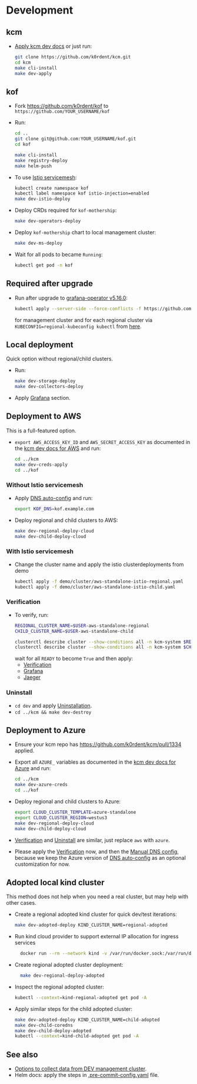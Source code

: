 # Development

## kcm

* [Apply kcm dev docs](https://github.com/k0rdent/kcm/blob/main/docs/dev.md)
  or just run:
  ```bash
  git clone https://github.com/k0rdent/kcm.git
  cd kcm
  make cli-install
  make dev-apply
  ```

## kof

* Fork https://github.com/k0rdent/kof to `https://github.com/YOUR_USERNAME/kof`
* Run:
  ```bash
  cd ..
  git clone git@github.com:YOUR_USERNAME/kof.git
  cd kof

  make cli-install
  make registry-deploy
  make helm-push
  ```

* To use [Istio servicemesh](./istio.md):
  ```bash
  kubectl create namespace kof
  kubectl label namespace kof istio-injection=enabled
  make dev-istio-deploy
  ```

* Deploy CRDs required for `kof-mothership`:
  ```bash
  make dev-operators-deploy
  ```

* Deploy `kof-mothership` chart to local management cluster:
  ```bash
  make dev-ms-deploy
  ```

* Wait for all pods to became `Running`:
  ```bash
  kubectl get pod -n kof
  ```

## Required after upgrade

* Run after upgrade to [grafana-operator v5.16.0](https://github.com/grafana/grafana-operator/releases/tag/v5.16.0):
  ```bash
  kubectl apply --server-side --force-conflicts -f https://github.com/grafana/grafana-operator/releases/download/v5.16.0/crds.yaml
  ```
  for management cluster and for each regional cluster via `KUBECONFIG=regional-kubeconfig kubectl` from [here](https://docs.k0rdent.io/next/admin/kof/kof-verification/#verification-steps).

## Local deployment

Quick option without regional/child clusters.

* Run:
  ```bash
  make dev-storage-deploy
  make dev-collectors-deploy
  ```

* Apply [Grafana](https://docs.k0rdent.io/next/admin/kof/kof-using/#access-to-grafana) section.

## Deployment to AWS

This is a full-featured option.

* `export AWS_ACCESS_KEY_ID` and `AWS_SECRET_ACCESS_KEY`
  as documented in the [kcm dev docs for AWS](https://github.com/k0rdent/kcm/blob/main/docs/dev.md#aws-provider-setup)
  and run:
  ```bash
  cd ../kcm
  make dev-creds-apply
  cd ../kof
  ```

### Without Istio servicemesh

* Apply [DNS auto-config](https://docs.k0rdent.io/next/admin/kof/kof-install/#dns-auto-config) and run:
  ```bash
  export KOF_DNS=kof.example.com
  ```

* Deploy regional and child clusters to AWS:
  ```bash
  make dev-regional-deploy-cloud
  make dev-child-deploy-cloud
  ```

### With Istio servicemesh

* Change the cluster name and apply the istio clusterdeployments from demo

  ```bash
  kubectl apply -f demo/cluster/aws-standalone-istio-regional.yaml
  kubectl apply -f demo/cluster/aws-standalone-istio-child.yaml
  ```

### Verification

* To verify, run:
  ```bash
  REGIONAL_CLUSTER_NAME=$USER-aws-standalone-regional
  CHILD_CLUSTER_NAME=$USER-aws-standalone-child

  clusterctl describe cluster --show-conditions all -n kcm-system $REGIONAL_CLUSTER_NAME
  clusterctl describe cluster --show-conditions all -n kcm-system $CHILD_CLUSTER_NAME
  ```
  wait for all `READY` to become `True` and then apply:
  * [Verification](https://docs.k0rdent.io/next/admin/kof/kof-verification/)
  * [Grafana](https://docs.k0rdent.io/next/admin/kof/kof-using/#access-to-grafana)
  * [Jaeger](https://docs.k0rdent.io/next/admin/kof/kof-using/#access-to-jaeger)

### Uninstall

* `cd dev` and apply [Uninstallation](https://docs.k0rdent.io/next/admin/kof/kof-maintainence/#uninstallation).
* `cd ../kcm && make dev-destroy`

## Deployment to Azure

* Ensure your kcm repo has https://github.com/k0rdent/kcm/pull/1334 applied.

* Export all `AZURE_` variables as documented in the [kcm dev docs for Azure](https://github.com/k0rdent/kcm/blob/main/docs/dev.md#azure-provider-setup)
  and run:
  ```bash
  cd ../kcm
  make dev-azure-creds
  cd ../kof
  ```

* Deploy regional and child clusters to Azure:
  ```bash
  export CLOUD_CLUSTER_TEMPLATE=azure-standalone
  export CLOUD_CLUSTER_REGION=westus3
  make dev-regional-deploy-cloud
  make dev-child-deploy-cloud
  ```

* [Verification](#verification) and [Uninstall](#uninstall) are similar,
  just replace `aws` with `azure`.

* Please apply the [Verification](#verification) now,
  and then the [Manual DNS config](https://docs.k0rdent.io/next/admin/kof/kof-verification/#manual-dns-config),
  because we keep the Azure version of [DNS auto-config](https://docs.k0rdent.io/next/admin/kof/kof-install/#dns-auto-config)
  as an optional customization for now.

## Adopted local kind cluster

This method does not help when you need a real cluster, but may help with other cases.

* Create a regional adopted kind cluster for quick dev/test iterations:
  ```bash
  make dev-adopted-deploy KIND_CLUSTER_NAME=regional-adopted
  ```

* Run kind cloud provider to support external IP allocation for ingress services
  ```bash
    docker run --rm --network kind -v /var/run/docker.sock:/var/run/docker.sock registry.k8s.io/cloud-provider-kind/cloud-controller-manager:v0.6.0
  ```

* Create regional adopted cluster deployment:
  ```bash
    make dev-regional-deploy-adopted
  ```

* Inspect the regional adopted cluster:
  ```bash
  kubectl --context=kind-regional-adopted get pod -A
  ```

* Apply similar steps for the child adopted cluster:
  ```bash
  make dev-adopted-deploy KIND_CLUSTER_NAME=child-adopted
  make dev-child-coredns
  make dev-child-deploy-adopted
  kubectl --context=kind-child-adopted get pod -A
  ```

## See also

* [Options to collect data from DEV management cluster](collect-from-management.md).
* Helm docs: apply the steps in [.pre-commit-config.yaml](../.pre-commit-config.yaml) file.
